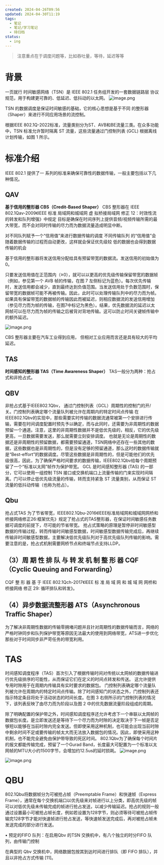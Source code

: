 ```yaml
---
created: 2024-04-26T09:56
updated: 2024-04-30T11:19
tags:
  - 笔记
  - 笔记/学习笔记
  - 待归档
status:
  - ing
---
```


> 注意重点在于调度问题等，比如吞吐量，等待，延迟等等

# 背景
一页就行
时间敏感网络（TSN）是 IEEE 802.1 任务组开发的一套数据链路层 协议规范，用于构建更可靠的、低延迟、低抖动的以太网。
![image.png](https://gcore.jsdelivr.net/gh/wsm6636/pic/202404261554921.png)

TSN 的数据调度是保证时间敏感的基础，它的核心思想是基于不同 的整形器（Shaper）来进行不同应用场景的流控制。

根据IEEE 802.1Q-2022标准，流量类别分为ST、AVB和BE流量三类。在众多功能中，TSN 标准允许暂时隔离 ST 流量，这些流量通过门控制列表 (GCL) 根据离线计划传输，如图 1 所示。

# 标准介绍
IEEE 802.1 提供了一 系列的标准来确保可靠性的数据传输，一般主要包括以下几种情况。

## QAV
**基于信用的整形器 CBS（Credit-Based Shaper）** 
CBS 整形器在 IEEE 802.1Qav-2009《IEEE 标准 局域网和城域网 虚 拟桥接局域网 修正 12：时效性流的转发和队列增强》中规定
目标是确保在时间序列上提供音频/视频传输所需的最大带宽，而不会对同时传输的尽力而为数据流量造成明显中断。

对不同队列赋予一个“信用值”来进行数据传输的调度
不同传输队列 的“信用值”会随着数据传输的过程而自动更改，这样就会保证优先级较 低的数据也会得到数据传输的机会

基于信用的整形器将发送信用分配给具有预留带宽的数据流。发送信用的初始值为 0。


只要发送信用值在正范围内（≥0），就可以以更高的优先级传输保留带宽的数据帧（例如，参见第一个 AVB 帧的传输，在图 7 左侧标记为蓝色）。每次优先传输时，发送信用都会减少，直到最终达到负值范围。当发送信用处于负数范围时，保留带宽的数据帧可能不再被传输。因此，此时可以处理传输队列中的尽力而为帧。如果具有保留带宽的数据帧的传输因此而被延迟，则相应数据流的发送信用增加（参见尽力而为帧的传输，在图7中标记为黑色）。结果，优先数据流的延迟以太网帧可以在尽力而为帧的传输之后被背对背地传输。这可以防止时间关键帧传输中的额外延迟。

![image.png](https://gcore.jsdelivr.net/gh/wsm6636/pic/202404291450139.png)



CBS 整形器主要在汽车工业得到应用， 但相对工业应用而言还是具有较大的平均延迟。

## TAS
**时间感知的整形器 TAS（Time Awareness Shaper）**
TAS一般分为两种：抢占式和非抢占式。
## QBV

非抢占式基于IEEE802.1Qbv，
通过门控制列表（GCL）周期性的控制门的开/关。门控制列表确定哪个流量队列被允许在周期内的特定时间点传输
在IEEE802.1Qbv的实现中，那些需要实时传输的数据流通常被第一个安排进行传输，需要在时间调度配置时预先予以确定，而与此同时，还需要为非周期性的数据预留一个通道。注意，这里的非周期性数据并不是低优先级的，相反，它的优先级更高，一旦数据需要发送，那么就需要立刻安排调度。
也就是无论是周期性的数据还是非周期性的预留数据，都需要预留通道，TSN网络中还存在一些其他的数据，这些数据也是非周期性的，但是没有足够的预留通道，那么这时的数据传输就是“Best-eﬀort”的数据调度。尽管这些数据是非周期性的，但是可能他们的优先级很高，因此，为了确保严格时间要求的数据传输，IEEE802.1Qbv给每个周期预留了一个“标准以太网”帧作为保护带宽。
GCL 是时间感知整形器 (TAS) 的一部分，它可以使用一组控制 TSN 接口或交换机端口上流量传输的门来实现时间隔离。门可以停止低优先级流量的传输，转而支持紧急 ST 流量类别，从而保证 ST 流量的低抖动传输（也称为抢占）。


## Qbu
抢占式TAS
为了节省带宽，IEEE802.1Qbu-2016《IEEE标准局域网和城域网网桥和桥接网络修正26:框架优先》规定了抢占式的TAS整形器，在保证时间敏感任务数据可调度的前提下，尽可能的节省带宽。
抢占式策略的原理是暂停非时间敏感型数据的传输过程，转而传输时间敏感型数据，时间敏感型数据传输完成后，再继续传输非时间敏感型数据，主要解决低优先级队列对于高优先级队列传输的影响。需要注意的是，抢占式机制需要网桥节点和终端节点支持LLDP。

## （3）周 期 性 排 队 与 转 发 机 制 整 形 器 CQF（Cyclic Queuing and Forwarding）
CQF 整 形 器 基 于 IEEE 802.1Qch-2017《IEEE 标 准 局 域 网 和 城 域 网 网桥和桥接网络 修正 29: 循环排队和转发》。

## （4）异步数据流整形器 ATS（Asynchronous Traffic Shaper）
为了解决非周期性数据的传输零拥堵问题并且针对周期性的数据传输而言，网络的严格时钟同步和队列保护带宽等原因无法最大的使用到网络带宽，ATS进一步优化那些对于时间同步非严苛任务的带宽利用。




# TAS
时间感知调度程序（TAS）首次引入了根据传输时间对传统以太网帧的数据传输进行优先级排序的可能性，从而保证它们在定义的时间点转发和传送。
这允许提供专用时隙用于在周期内传输具有实时要求的数据包。
门控制列表确定哪个流量队列被允许在周期内的特定时间点传输。除了时间感知门的状态之外，门控制列表还指示特定条目将处于活动状态的时间长度。在图 3 右侧所示的门控制列表的情况下，该列表反映了由尽力而为阶段以及图 2 中的优先数据流量阶段组成的周期。


除了明确配置的保护带之外，时间感知调度程序还允许考虑下一个串联以太网帧的数据包长度。是立即发送还是等待下一个尽力而为时隙的决定取决于下一帧是否足够短以能够在当前时隙内完全发送。但即使采用这种机制，也可能会出现当前时隙中剩余时间不足或要传输的帧太大而无法放入数据包的情况。因此，即使采用这种机制，也不能完全避免由保护带导致的死区时间。
802.1Qbv为了确保每个时间片的报文都能传输完成，预留了一个Gurad Band，长度最大可配置为一个标准以太网帧的MTU大小约1500字节，会增加约12.5us的延时损耗。
![image.png](https://gcore.jsdelivr.net/gh/wsm6636/pic/202404291451311.png)

![image.png](https://gcore.jsdelivr.net/gh/wsm6636/pic/202404291500386.png)




# QBU
802.1Qbu将数据帧分为可被抢占帧（Preemptable Frame）和快速帧（Express Frame），通常在每个交换机端口以优先级来对帧进行以上分类，即高优先级的帧可以对低优先级未传输完成的帧进行抢占发送，以减少传输延迟。抢占的规则一般通过设置最小可被抢占帧长度，例如若设置为128字节，则必须等待可被抢占帧传输完128字节才能对快速帧进行抢占发送，等快速帧发送完成后，再对被抢占帧未发送完成的部分进行发送。


• 预定的FIFO 队列：在启用Qbv 的TSN 交换机中，有八个独立的时分FIFO 队列，由传输门控制


在典型的 Qbv 交换机中，网络数据包按其到达时间进行排队（即 FIFO 排队），并且以非抢占方式传输 [11]。

